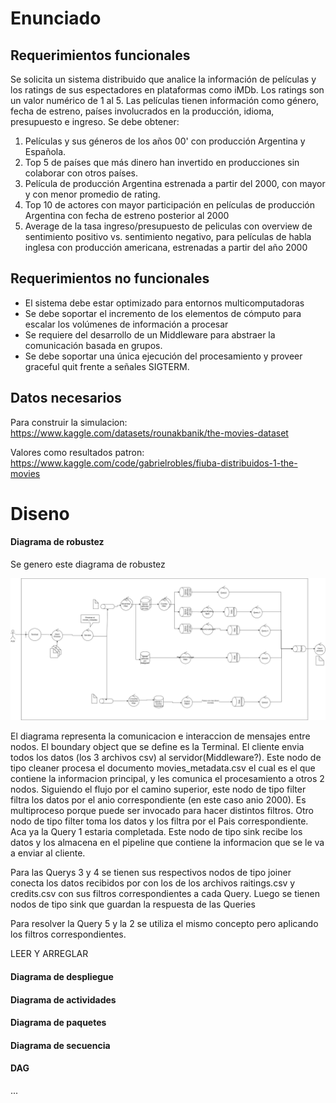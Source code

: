 # Enunciado

## Requerimientos funcionales

Se solicita un sistema distribuido que analice la información de películas y los ratings de sus espectadores en plataformas como iMDb.
Los ratings son un valor numérico de 1 al 5. Las películas tienen información como género, fecha de estreno, países involucrados en la producción, idioma, presupuesto e ingreso.
Se debe obtener:
1. Películas y sus géneros de los años 00' con producción Argentina y Española.
2. Top 5 de países que más dinero han invertido en producciones sin colaborar con otros países.
3. Película de producción Argentina estrenada a partir del 2000, con mayor y con menor promedio de rating.
4. Top 10 de actores con mayor participación en películas de producción Argentina con fecha de estreno posterior al 2000
5. Average de la tasa ingreso/presupuesto de peliculas con overview de sentimiento positivo vs. sentimiento negativo, para películas de habla inglesa con producción americana, estrenadas a partir del año 2000

## Requerimientos no funcionales

- El sistema debe estar optimizado para entornos multicomputadoras
- Se debe soportar el incremento de los elementos de cómputo para escalar los volúmenes de información a procesar
- Se requiere del desarrollo de un Middleware para abstraer la comunicación basada en grupos.
- Se debe soportar una única ejecución del procesamiento y proveer graceful quit frente a señales SIGTERM.

## Datos necesarios

Para construir la simulacion: https://www.kaggle.com/datasets/rounakbanik/the-movies-dataset

Valores como resultados patron: https://www.kaggle.com/code/gabrielrobles/fiuba-distribuidos-1-the-movies

# Diseno

#### Diagrama de robustez

Se genero este diagrama de robustez

![alt text](Images/diagrama-de-robustez.png)

El diagrama representa la comunicacion e interaccion de mensajes entre nodos. El boundary object que se define es la Terminal. El cliente envia todos los datos (los 3 archivos csv) al servidor(Middleware?). Este nodo de tipo cleaner procesa el documento movies_metadata.csv el cual es el que contiene la informacion principal, y les comunica el procesamiento a otros 2 nodos. 
Siguiendo el flujo por el camino superior, este nodo de tipo filter filtra los datos por el anio correspondiente (en este caso anio 2000). Es multiproceso porque puede ser invocado para hacer distintos filtros.
Otro nodo de tipo filter toma los datos y los filtra por el Pais correspondiente.
Aca ya la Query 1 estaria completada. Este nodo de tipo sink recibe los datos y los almacena en el pipeline que contiene la informacion que se le va a enviar al cliente.

Para las Querys 3 y 4 se tienen sus respectivos nodos de tipo joiner conecta los datos recibidos por con los de los archivos raitings.csv y credits.csv con sus filtros correspondientes a cada Query. Luego se tienen nodos de tipo sink que guardan la respuesta de las Queries

Para resolver la Query 5 y la 2 se utiliza el mismo concepto pero aplicando los filtros correspondientes.

LEER Y ARREGLAR



#### Diagrama de despliegue

#### Diagrama de actividades

#### Diagrama de paquetes

#### Diagrama de secuencia

#### DAG

...